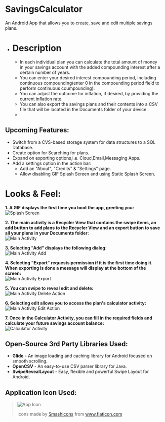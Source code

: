 # SavingsCalculator
An Android App that allows you to create, save and edit multiple savings plans.

- # Description
  - In each individual plan you can calculate the total amount of money in your savings account with the added compounding interest after a certain number of years.  
  - You can enter your desired interest compounding period, including continuous compounding(enter 0 in the compounding period field to perform continuous coumpounding).  
  - You can adjust the outcome for inflation, if desired, by providing the current inflation rate.  
  - You can also export the savings plans and their contents into a CSV file that will be located in the Documents folder of your device.  
  - 
## Upcoming Features:  
* Switch from a CVS-based storage system for data structures to a SQL Database.
* Create option for Searching for plans.
* Expand on exporting options,i.e. Cloud,Email,Messaging Apps.
* Add a settings option in the action bar:
  * Add an "About", "Credits" & "Settings" page.
  * Allow disabling GIF Splash Screen and using Static Splash Screen.
   
# Looks & Feel:
**1. A GIF displays the first time you boot the app, greeting you:**  
![Splash Screen](/gifs/Splash-Screen-Showcase.gif)

**2. The main activity is a Recycler View that contains the swipe items, an add button to add plans to the Recycler View and an export button to save all your plans in your Documents folder:**  
![Main Activity](/gifs/Main-Activity.gif)  
  
**3. Selecting "Add" displays the following dialog:**  
![Main Activity Add](/gifs/Main-Activity-Add.gif)  
  
**4. Selecting "Export" requests permission if it is the first time doing it. When exporting is done a message will display at the bottom of the screen:**  
![Main Activity Export](/gifs/Main-Activity-Export.gif)  
  
**5. You can swipe to reveal edit and delete:**  
![Main Activity Delete Action](/gifs/Main-Activity-Delete.gif)  
  
**6. Selecting edit allows you to access the plan's calculator activity:**  
![Main Activity Edit Action](/gifs/Main-Activity-Edit.gif)  

**7. Once in the Calculator Activity, you can fill in the required fields and calculate your future savings account balance:**  
![Calculator Activity](/gifs/Calculator-Activity.gif)  


## __Open-Source 3rd Party Libraries Used:__

* **Glide** - An image loading and caching library for Android focused on smooth scrolling.  
* **OpenCSV** - An easy-to-use CSV parser library for Java.  
* **SwipeRevealLayout** - Easy, flexible and powerful Swipe Layout for Android.  

## __Application Icon Used:__  
> ![App Icon](app-icon)  
> <div>Icons made by <a href="https://smashicons.com/" title="Smashicons">Smashicons</a> from <a href="https://www.flaticon.com/" title="Flaticon">www.flaticon.com</a></div>

